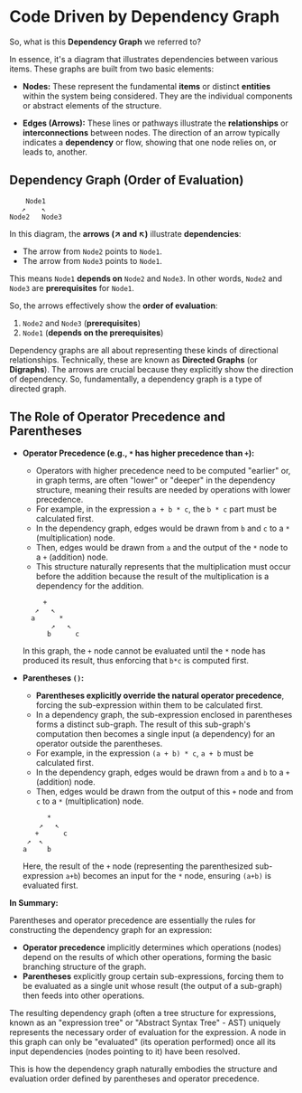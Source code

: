 # Code Driven by Dependency Graph

So, what is this **Dependency Graph** we referred to?

In essence, it's a diagram that illustrates dependencies between various items. These graphs are built from two basic elements:

-   **Nodes:** These represent the fundamental **items** or distinct **entities** within the system being considered. They are the individual components or abstract elements of the structure.

-   **Edges (Arrows):** These lines or pathways illustrate the **relationships** or **interconnections** between nodes. The direction of an arrow typically indicates a **dependency** or flow, showing that one node relies on, or leads to, another.

## Dependency Graph (Order of Evaluation)

```
    Node1
   ↗    ↖
Node2   Node3
```

In this diagram, the **arrows (↗ and ↖)** illustrate **dependencies**:

-   The arrow from `Node2` points to `Node1`.
-   The arrow from `Node3` points to `Node1`.

This means `Node1` **depends on** `Node2` and `Node3`. In other words, `Node2` and `Node3` are **prerequisites** for `Node1`.

So, the arrows effectively show the **order of evaluation**:

1.  `Node2` and `Node3` (**prerequisites**)
2.  `Node1` (**depends on the prerequisites**)

Dependency graphs are all about representing these kinds of directional relationships. Technically, these are known as **Directed Graphs** (or **Digraphs**). The arrows are crucial because they explicitly show the direction of dependency. So, fundamentally, a dependency graph is a type of directed graph.

## The Role of Operator Precedence and Parentheses

-   **Operator Precedence (e.g., `*` has higher precedence than `+`):**

    -   Operators with higher precedence need to be computed "earlier" or, in graph terms, are often "lower" or "deeper" in the dependency structure, meaning their results are needed by operations with lower precedence.
    -   For example, in the expression `a + b * c`, the `b * c` part must be calculated first.
    -   In the dependency graph, edges would be drawn from `b` and `c` to a `*` (multiplication) node.
    -   Then, edges would be drawn from `a` and the output of the `*` node to a `+` (addition) node.
    -   This structure naturally represents that the multiplication must occur before the addition because the result of the multiplication is a dependency for the addition.

    ```
         +
       ↗   ↖
      a      *
           ↗   ↖
          b      c
    ```

    In this graph, the `+` node cannot be evaluated until the `*` node has produced its result, thus enforcing that `b*c` is computed first.

-   **Parentheses `()`:**

    -   **Parentheses explicitly override the natural operator precedence**, forcing the sub-expression within them to be calculated first.
    -   In a dependency graph, the sub-expression enclosed in parentheses forms a distinct sub-graph. The result of this sub-graph's computation then becomes a single input (a dependency) for an operator outside the parentheses.
    -   For example, in the expression `(a + b) * c`, `a + b` must be calculated first.
    -   In the dependency graph, edges would be drawn from `a` and `b` to a `+` (addition) node.
    -   Then, edges would be drawn from the output of this `+` node and from `c` to a `*` (multiplication) node.

    ```
          *
        ↗   ↖
       +      c
     ↗  ↖
    a     b

    ```

    Here, the result of the `+` node (representing the parenthesized sub-expression `a+b`) becomes an input for the `*` node, ensuring `(a+b)` is evaluated first.


**In Summary:**

Parentheses and operator precedence are essentially the rules for constructing the dependency graph for an expression:

-   **Operator precedence** implicitly determines which operations (nodes) depend on the results of which other operations, forming the basic branching structure of the graph.
-   **Parentheses** explicitly group certain sub-expressions, forcing them to be evaluated as a single unit whose result (the output of a sub-graph) then feeds into other operations.

The resulting dependency graph (often a tree structure for expressions, known as an "expression tree" or "Abstract Syntax Tree" - AST) uniquely represents the necessary order of evaluation for the expression. A node in this graph can only be "evaluated" (its operation performed) once all its input dependencies (nodes pointing to it) have been resolved.

This is how the dependency graph naturally embodies the structure and evaluation order defined by parentheses and operator precedence.